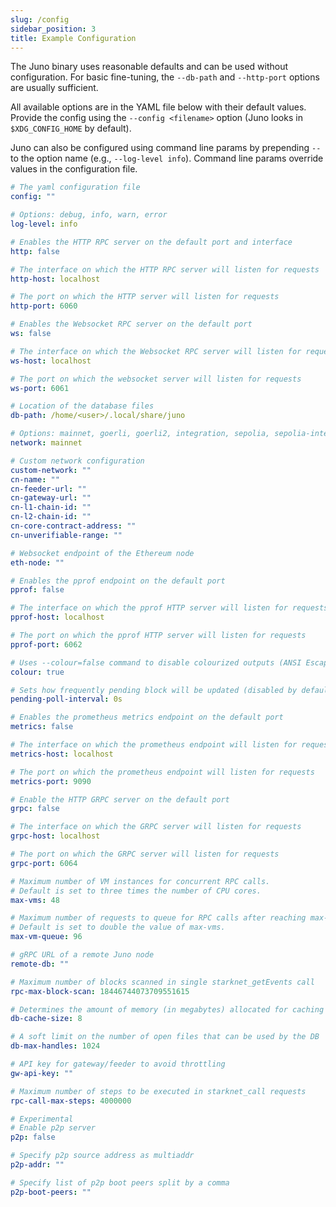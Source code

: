 ```yaml
---
slug: /config
sidebar_position: 3
title: Example Configuration
---
```


The Juno binary uses reasonable defaults and can be used without configuration.
For basic fine-tuning, the `--db-path` and `--http-port` options are usually sufficient.

All available options are in the YAML file below with their default values.
Provide the config using the `--config <filename>` option (Juno looks in `$XDG_CONFIG_HOME` by default).

Juno can also be configured using command line params by prepending `--` to the option name (e.g., `--log-level info`).
Command line params override values in the configuration file. 

```yaml
# The yaml configuration file
config: ""

# Options: debug, info, warn, error
log-level: info

# Enables the HTTP RPC server on the default port and interface
http: false

# The interface on which the HTTP RPC server will listen for requests
http-host: localhost

# The port on which the HTTP server will listen for requests
http-port: 6060

# Enables the Websocket RPC server on the default port
ws: false

# The interface on which the Websocket RPC server will listen for requests
ws-host: localhost

# The port on which the websocket server will listen for requests
ws-port: 6061

# Location of the database files
db-path: /home/<user>/.local/share/juno

# Options: mainnet, goerli, goerli2, integration, sepolia, sepolia-integration
network: mainnet

# Custom network configuration
custom-network: ""
cn-name: ""
cn-feeder-url: ""
cn-gateway-url: ""
cn-l1-chain-id: ""
cn-l2-chain-id: ""
cn-core-contract-address: ""
cn-unverifiable-range: ""

# Websocket endpoint of the Ethereum node
eth-node: ""

# Enables the pprof endpoint on the default port
pprof: false

# The interface on which the pprof HTTP server will listen for requests
pprof-host: localhost

# The port on which the pprof HTTP server will listen for requests
pprof-port: 6062

# Uses --colour=false command to disable colourized outputs (ANSI Escape Codes)
colour: true

# Sets how frequently pending block will be updated (disabled by default)
pending-poll-interval: 0s

# Enables the prometheus metrics endpoint on the default port
metrics: false

# The interface on which the prometheus endpoint will listen for requests
metrics-host: localhost

# The port on which the prometheus endpoint will listen for requests
metrics-port: 9090

# Enable the HTTP GRPC server on the default port
grpc: false

# The interface on which the GRPC server will listen for requests
grpc-host: localhost

# The port on which the GRPC server will listen for requests
grpc-port: 6064

# Maximum number of VM instances for concurrent RPC calls.
# Default is set to three times the number of CPU cores.
max-vms: 48

# Maximum number of requests to queue for RPC calls after reaching max-vms.
# Default is set to double the value of max-vms.
max-vm-queue: 96

# gRPC URL of a remote Juno node
remote-db: ""

# Maximum number of blocks scanned in single starknet_getEvents call
rpc-max-block-scan: 18446744073709551615

# Determines the amount of memory (in megabytes) allocated for caching data in the database
db-cache-size: 8

# A soft limit on the number of open files that can be used by the DB
db-max-handles: 1024

# API key for gateway/feeder to avoid throttling
gw-api-key: ""

# Maximum number of steps to be executed in starknet_call requests
rpc-call-max-steps: 4000000

# Experimental
# Enable p2p server
p2p: false

# Specify p2p source address as multiaddr
p2p-addr: ""

# Specify list of p2p boot peers split by a comma
p2p-boot-peers: ""